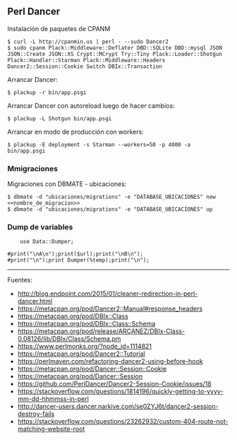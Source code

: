 ## Perl Dancer

Instalación de paquetes de CPANM

	$ curl -L http://cpanmin.us | perl - --sudo Dancer2
	$ sudo cpanm Plack::Middleware::Deflater DBD::SQLite DBD::mysql JSON JSON::Create JSON::XS Crypt::MCrypt Try::Tiny Plack::Loader::Shotgun Plack::Handler::Starman Plack::Middleware::Headers Dancer2::Session::Cookie Switch DBIx::Transaction

Arrancar Dancer:

	$ plackup -r bin/app.psgi

Arrancar Dancer con autoreload luego de hacer cambios:

	$ plackup -L Shotgun bin/app.psgi

Arrancar en modo de producción con workers:

	$ plackup -E deployment -s Starman --workers=50 -p 4000 -a bin/app.psgi

### Mmigraciones

Migraciones con DBMATE - ubicaciones:

    $ dbmate -d "ubicaciones/migrations" -e "DATABASE_UBICACIONES" new <<nombre_de_migracion>>
    $ dbmate -d "ubicaciones/migrations" -e "DATABASE_UBICACIONES" up

### Dump de variables

		use Data::Dumper;

    #print("\nA\n");print($url);print("\nB\n");
    #print("\n");print Dumper(%temp);print("\n");

---

Fuentes:

+ http://blog.endpoint.com/2015/01/cleaner-redirection-in-perl-dancer.html
+ https://metacpan.org/pod/Dancer2::Manual#response_headers
+ https://metacpan.org/pod/DBIx::Class
+ https://metacpan.org/pod/DBIx::Class::Schema
+ https://metacpan.org/pod/release/ARCANEZ/DBIx-Class-0.08126/lib/DBIx/Class/Schema.pm
+ https://www.perlmonks.org/?node_id=1114821
+ https://metacpan.org/pod/Dancer2::Tutorial
+ https://perlmaven.com/refactoring-dancer2-using-before-hook
+ https://metacpan.org/pod/Dancer::Session::Cookie
+ https://metacpan.org/pod/Dancer::Session
+ https://github.com/PerlDancer/Dancer2-Session-Cookie/issues/18
+ https://stackoverflow.com/questions/1814196/quickly-getting-to-yyyy-mm-dd-hhmmss-in-perl
+ http://dancer-users.dancer.narkive.com/se0ZYJ6t/dancer2-session-destroy-fails
+ https://stackoverflow.com/questions/23262932/custom-404-route-not-matching-website-root
